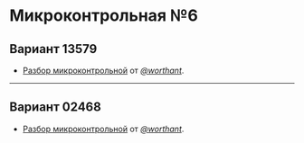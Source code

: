 # Микроконтрольная №6

## Вариант 13579

- [Разбор микроконтрольной](https://github.com/worthant/web-programming-course/blob/main/test6.md#%D0%B2%D0%B0%D1%80%D0%B8%D0%B0%D0%BD%D1%82%D1%8B-13579) от [*@worthant*](https://github.com/worthant).

---

## Вариант 02468

- [Разбор микроконтрольной](https://github.com/worthant/web-programming-course/blob/main/test6.md#%D0%B2%D0%B0%D1%80%D0%B8%D0%B0%D0%BD%D1%82%D1%8B-24680) от [*@worthant*](https://github.com/worthant).

